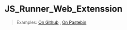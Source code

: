 # JS_Runner_Web_Extenssion
>Examples:
[On Github](https://rawcdn.githack.com/ABDMYD/JS_Runner_Web_Extenssion/99e46ee41d516507fd1b95e5b35dc881780cad46/Test_JS_File.js) , 
[On Pastebin](https://pastebin.com/it9S0Ssu)

